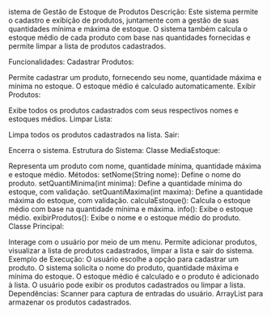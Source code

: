 istema de Gestão de Estoque de Produtos
Descrição:
Este sistema permite o cadastro e exibição de produtos, juntamente com a gestão de suas quantidades mínima e máxima de estoque. O sistema também calcula o estoque médio de cada produto com base nas quantidades fornecidas e permite limpar a lista de produtos cadastrados.

Funcionalidades:
Cadastrar Produtos:

Permite cadastrar um produto, fornecendo seu nome, quantidade máxima e mínima no estoque.
O estoque médio é calculado automaticamente.
Exibir Produtos:

Exibe todos os produtos cadastrados com seus respectivos nomes e estoques médios.
Limpar Lista:

Limpa todos os produtos cadastrados na lista.
Sair:

Encerra o sistema.
Estrutura do Sistema:
Classe MediaEstoque:

Representa um produto com nome, quantidade mínima, quantidade máxima e estoque médio.
Métodos:
setNome(String nome): Define o nome do produto.
setQuantiMinima(int minima): Define a quantidade mínima do estoque, com validação.
setQuantiMaxima(int maxima): Define a quantidade máxima do estoque, com validação.
calculaEstoque(): Calcula o estoque médio com base na quantidade mínima e máxima.
info(): Exibe o estoque médio.
exibirProdutos(): Exibe o nome e o estoque médio do produto.
Classe Principal:

Interage com o usuário por meio de um menu.
Permite adicionar produtos, visualizar a lista de produtos cadastrados, limpar a lista e sair do sistema.
Exemplo de Execução:
O usuário escolhe a opção para cadastrar um produto.
O sistema solicita o nome do produto, quantidade máxima e mínima do estoque.
O estoque médio é calculado e o produto é adicionado à lista.
O usuário pode exibir os produtos cadastrados ou limpar a lista.
Dependências:
Scanner para captura de entradas do usuário.
ArrayList para armazenar os produtos cadastrados.
